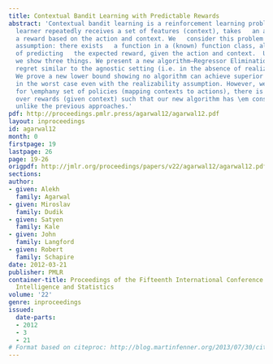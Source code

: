 ```yaml
---
title: Contextual Bandit Learning with Predictable Rewards
abstract: 'Contextual bandit learning is a reinforcement learning problem where   the
  learner repeatedly receives a set of features (context), takes   an action and receives
  a reward based on the action and context. We   consider this problem under a realizability
  assumption: there exists   a function in a (known) function class, always capable
  of predicting   the expected reward, given the action and context.  Under this   assumption,
  we show three things. We present a new algorithm–Regressor Elimination – with a
  regret similar to the agnostic setting (i.e. in the absence of realizability assumption).
  We prove a new lower bound showing no algorithm can achieve superior performance
  in the worst case even with the realizability assumption. However, we do show that
  for \emphany set of policies (mapping contexts to actions), there is a distribution
  over rewards (given context) such that our new algorithm has \em constant regret
  unlike the previous approaches.'
pdf: http://proceedings.pmlr.press/agarwal12/agarwal12.pdf
layout: inproceedings
id: agarwal12
month: 0
firstpage: 19
lastpage: 26
page: 19-26
origpdf: http://jmlr.org/proceedings/papers/v22/agarwal12/agarwal12.pdf
sections: 
author:
- given: Alekh
  family: Agarwal
- given: Miroslav
  family: Dudik
- given: Satyen
  family: Kale
- given: John
  family: Langford
- given: Robert
  family: Schapire
date: 2012-03-21
publisher: PMLR
container-title: Proceedings of the Fifteenth International Conference on Artificial
  Intelligence and Statistics
volume: '22'
genre: inproceedings
issued:
  date-parts:
  - 2012
  - 3
  - 21
# Format based on citeproc: http://blog.martinfenner.org/2013/07/30/citeproc-yaml-for-bibliographies/
---
```

